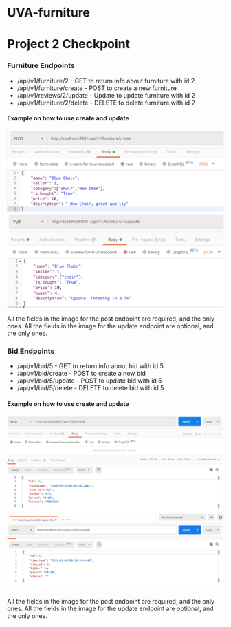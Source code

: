# UVA-furniture

# Project 2 Checkpoint

### Furniture Endpoints

- /api/v1/furniture/2 - GET to return info about furniture with id 2
- /api/v1/furniture/create - POST to create a new furniture
- /api/v1/reviews/2/update - Update to update furniture with id 2
- /api/v1/furniture/2/delete - DELETE to delete furniture with id 2

#### Example on how to use create and update
![create](/img/Create_furniture.png)
![update](/img/Update_furniture.png)

All the fields in the image for the post endpoint are required, and the only ones.
All the fields in the image for the update endpoint are optional, and the only ones.

### Bid Endpoints

- /api/v1/bid/5 - GET to return info about bid with id 5
- /api/v1/bid/create - POST to create a new bid
- /api/v1/bid/5/update - POST to update bid with id 5
- /api/v1/bid/5/delete - DELETE to delete bid with id 5

#### Example on how to use create and update
![create](/img/Create_bid.png)
![update](/img/Update_bid.png)

All the fields in the image for the post endpoint are required, and the only ones.
All the fields in the image for the update endpoint are optional, and the only ones.
